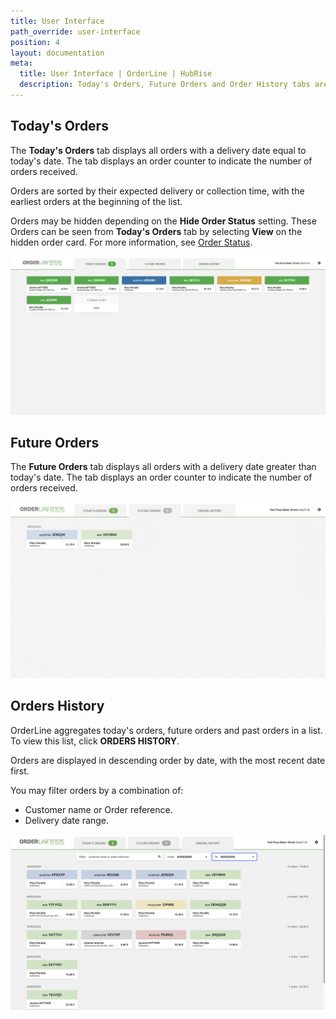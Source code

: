 ```yaml
---
title: User Interface
path_override: user-interface
position: 4
layout: documentation
meta:
  title: User Interface | OrderLine | HubRise
  description: Today's Orders, Future Orders and Order History tabs are available for ease of access on OrderLine. Synchronise data between your EPOS and your apps.
---
```


## Today's Orders

The **Today's Orders** tab displays all orders with a delivery date equal to today's date. The tab displays an order counter to indicate the number of orders received.

Orders are sorted by their expected delivery or collection time, with the earliest orders at the beginning of the list.

Orders may be hidden depending on the **Hide Order Status** setting. These Orders can be seen from **Today's Orders** tab by selecting **View** on the hidden order card. For more information, see [Order Status](/apps/orderline/settings/#order-status).

![OrderLine Today's Order Tab](./images/006-todays-orders.png)

## Future Orders

The **Future Orders** tab displays all orders with a delivery date greater than today's date. The tab displays an order counter to indicate the number of orders received.

![OrderLine Future Orders Tab](./images/007-future-orders.png)

## Orders History

OrderLine aggregates today's orders, future orders and past orders in a list. To view this list, click **ORDERS HISTORY**.

Orders are displayed in descending order by date, with the most recent date first.

You may filter orders by a combination of:

- Customer name or Order reference.
- Delivery date range.

![OrderLine Orders History Tab](./images/008-orders-history.png)
